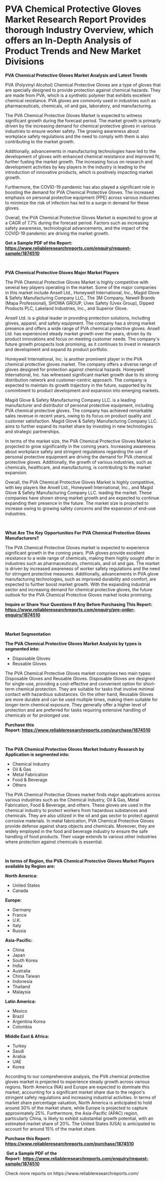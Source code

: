 <p><h1>PVA Chemical Protective Gloves Market Research Report Provides thorough Industry Overview, which offers an In-Depth Analysis of Product Trends and New Market Divisions</h1></p><p><strong>PVA Chemical Protective Gloves Market Analysis and Latest Trends</strong></p>
<p><p>PVA (Polyvinyl Alcohol) Chemical Protective Gloves are a type of gloves that are specially designed to provide protection against chemical hazards. They are made from PVA, which is a synthetic polymer that exhibits excellent chemical resistance. PVA gloves are commonly used in industries such as pharmaceuticals, chemicals, oil and gas, laboratory, and manufacturing.</p><p>The PVA Chemical Protective Gloves Market is expected to witness significant growth during the forecast period. The market growth is primarily driven by the increasing demand for chemical protective gloves in various industries to ensure worker safety. The growing awareness about workplace safety regulations and the need to comply with them is also contributing to the market growth.</p><p>Additionally, advancements in manufacturing technologies have led to the development of gloves with enhanced chemical resistance and improved fit, further fueling the market growth. The increasing focus on research and development activities by key players in the industry is leading to the introduction of innovative products, which is positively impacting market growth.</p><p>Furthermore, the COVID-19 pandemic has also played a significant role in boosting the demand for PVA Chemical Protective Gloves. The increased emphasis on personal protective equipment (PPE) across various industries to minimize the risk of infection has led to a surge in demand for these gloves.</p><p>Overall, the PVA Chemical Protective Gloves Market is expected to grow at a CAGR of 7.7% during the forecast period. Factors such as increasing safety awareness, technological advancements, and the impact of the COVID-19 pandemic are driving the market growth.</p></p>
<p><strong>Get a Sample PDF of the Report:&nbsp; <a href="https://www.reliableresearchreports.com/enquiry/request-sample/1874510">https://www.reliableresearchreports.com/enquiry/request-sample/1874510</a></strong></p>
<p>&nbsp;</p>
<p><strong>PVA Chemical Protective Gloves Major Market Players</strong></p>
<p><p>The PVA Chemical Protective Gloves Market is highly competitive with several key players operating in the market. Some of the major companies in this market include Ansell Ltd., Honeywell International, Inc., Magid Glove & Safety Manufacturing Company LLC., The 3M Company, Newell Brands (Mapa Professional), SHOWA GROUP, Uvex Safety (Uvex Group), Dipped Products PLC, Lakeland Industries, Inc., and Superior Glove.</p><p>Ansell Ltd. is a global leader in providing protection solutions, including gloves, apparel, and safety equipment. The company has a strong market presence and offers a wide range of PVA chemical protective gloves. Ansell Ltd. has experienced steady market growth over the years, driven by its product innovations and focus on meeting customer needs. The company's future growth prospects look promising, as it continues to invest in research and development and expand its product portfolio.</p><p>Honeywell International, Inc. is another prominent player in the PVA chemical protective gloves market. The company offers a diverse range of gloves designed for protection against chemical hazards. Honeywell International, Inc. has witnessed significant market growth due to its strong distribution network and customer-centric approach. The company is expected to maintain its growth trajectory in the future, supported by its commitment to product development and expansion into emerging markets.</p><p>Magid Glove & Safety Manufacturing Company LLC. is a leading manufacturer and distributor of personal protective equipment, including PVA chemical protective gloves. The company has achieved remarkable sales revenue in recent years, owing to its focus on product quality and customer satisfaction. Magid Glove & Safety Manufacturing Company LLC. aims to further expand its market share by investing in new technologies and strategic partnerships.</p><p>In terms of the market size, the PVA Chemical Protective Gloves Market is projected to grow significantly in the coming years. Increasing awareness about workplace safety and stringent regulations regarding the use of personal protective equipment are driving the demand for PVA chemical protective gloves. Additionally, the growth of various industries, such as chemicals, healthcare, and manufacturing, is contributing to the market expansion.</p><p>Overall, the PVA Chemical Protective Gloves Market is highly competitive, with key players like Ansell Ltd., Honeywell International, Inc., and Magid Glove & Safety Manufacturing Company LLC. leading the market. These companies have shown strong market growth and are expected to continue expanding their presence in the future. The market size is projected to increase owing to growing safety concerns and the expansion of end-use industries.</p></p>
<p>&nbsp;</p>
<p><strong>What Are The Key Opportunities For PVA Chemical Protective Gloves Manufacturers?</strong></p>
<p><p>The PVA Chemical Protective Gloves market is expected to experience significant growth in the coming years. PVA gloves provide excellent resistance to a wide range of chemicals, making them highly sought after in industries such as pharmaceuticals, chemicals, and oil and gas. The market is driven by increased awareness of worker safety regulations and the need for stringent protective measures. Additionally, advancements in PVA glove manufacturing technologies, such as improved durability and comfort, are expected to further boost market growth. With the expanding industrial sector and increasing demand for chemical protective gloves, the future outlook for the PVA Chemical Protective Gloves market looks promising.</p></p>
<p><strong>Inquire or Share Your Questions If Any Before Purchasing This Report: <a href="https://www.reliableresearchreports.com/enquiry/pre-order-enquiry/1874510">https://www.reliableresearchreports.com/enquiry/pre-order-enquiry/1874510</a></strong></p>
<p>&nbsp;</p>
<p><strong>Market Segmentation</strong></p>
<p><strong>The PVA Chemical Protective Gloves Market Analysis by types is segmented into:</strong></p>
<p><ul><li>Disposable Gloves</li><li>Reusable Gloves</li></ul></p>
<p><p>The PVA Chemical Protective Gloves market comprises two main types: Disposable Gloves and Reusable Gloves. Disposable Gloves are designed for single-use, providing a cost-effective and convenient option for short-term chemical protection. They are suitable for tasks that involve minimal contact with hazardous substances. On the other hand, Reusable Gloves are more durable and can be used multiple times, making them suitable for longer-term chemical exposure. They generally offer a higher level of protection and are preferred for tasks requiring extensive handling of chemicals or for prolonged use.</p></p>
<p><strong>Purchase this Report:&nbsp;<a href="https://www.reliableresearchreports.com/purchase/1874510">https://www.reliableresearchreports.com/purchase/1874510</a></strong></p>
<p>&nbsp;</p>
<p><strong>The PVA Chemical Protective Gloves Market Industry Research by Application is segmented into:</strong></p>
<p><ul><li>Chemical Industry</li><li>Oil & Gas</li><li>Metal Fabrication</li><li>Food & Beverage</li><li>Others</li></ul></p>
<p><p>The PVA Chemical Protective Gloves market finds major applications across various industries such as the Chemical Industry, Oil & Gas, Metal Fabrication, Food & Beverage, and others. These gloves are used in the chemical industry to protect workers from hazardous substances and chemicals. They are also utilized in the oil and gas sector to protect against corrosive materials. In metal fabrication, PVA Chemical Protective Gloves provide defense against sharp objects and chemicals. Moreover, they are widely employed in the food and beverage industry to ensure the safe handling of food products. Their usage extends to various other industries where protection against chemicals is essential.</p></p>
<p>&nbsp;</p>
<p><strong>In terms of Region, the PVA Chemical Protective Gloves Market Players available by Region are:</strong></p>
<p>
    <p> <strong> North America: </strong>
        <ul>
            <li>United States</li>
            <li>Canada</li>
        </ul>
        </p> 
    <p> <strong> Europe: </strong>
        <ul>
            <li>Germany</li>
            <li>France</li>
            <li>U.K.</li>
            <li>Italy</li>
            <li>Russia</li>
        </ul>
        </p> 
    <p> <strong> Asia-Pacific: </strong>
        <ul>
            <li>China</li>
            <li>Japan</li>
            <li>South Korea</li>
            <li>India</li>
            <li>Australia</li>
            <li>China Taiwan</li>
            <li>Indonesia</li>
            <li>Thailand</li>
            <li>Malaysia</li>
        </ul>
        </p> 
    <p> <strong> Latin America: </strong>
        <ul>
            <li>Mexico</li>
            <li>Brazil</li>
            <li>Argentina Korea</li>
            <li>Colombia</li>
        </ul>
        </p> 
    <p> <strong> Middle East & Africa: </strong>
        <ul>
            <li>Turkey</li>
            <li>Saudi</li>
            <li>Arabia</li>
            <li>UAE</li>
            <li>Korea</li>
        </ul>
    </p>
    </p>
<p><p>According to our comprehensive analysis, the PVA chemical protective gloves market is projected to experience steady growth across various regions. North America (NA) and Europe are expected to dominate this market, accounting for a significant market share due to the region's stringent safety regulations and increasing industrial activities. In terms of market share percentage valuation, North America is anticipated to hold around 30% of the market share, while Europe is projected to capture approximately 25%. Furthermore, the Asia-Pacific (APAC) region, particularly China, is likely to exhibit substantial growth potential, with an estimated market share of 20%. The United States (USA) is anticipated to account for around 15% of the market share.</p></p>
<p><strong>Purchase this Report: <a href="https://www.reliableresearchreports.com/purchase/1874510">https://www.reliableresearchreports.com/purchase/1874510</a></strong></p>
<p>&nbsp;<strong>Get a Sample PDF of the Report:&nbsp;&nbsp;<a href="https://www.reliableresearchreports.com/enquiry/request-sample/1874510">https://www.reliableresearchreports.com/enquiry/request-sample/1874510</a></strong></p>
<p><strong></strong></p>
<p>Check more reports on https://www.reliableresearchreports.com/</p>